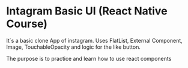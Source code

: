 # Intagram Basic UI (React Native Course)

It`s a basic clone App of instagram. Uses FlatList, External Component, Image, TouchableOpacity
and logic for the like button.

The purpose is to practice and learn how to use react components
